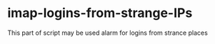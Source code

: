 # imap-logins-from-strange-IPs
This part of script may be used alarm for logins from strance places
